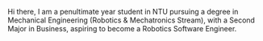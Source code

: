 Hi there, I am a penultimate year student in NTU pursuing a degree in Mechanical Engineering (Robotics & Mechatronics Stream), with a Second Major in Business, aspiring to become a Robotics Software Engineer. 

<!--
**znpok/znpok** is a ✨ _special_ ✨ repository because its `README.md` (this file) appears on your GitHub profile.

Here are some ideas to get you started:

- 🔭 I’m currently working on ...
- 🌱 I’m currently learning ...
- 👯 I’m looking to collaborate on ...
- 🤔 I’m looking for help with ...
- 💬 Ask me about ...
- 📫 How to reach me: ...
- 😄 Pronouns: ...
- ⚡ Fun fact: ...
-->
